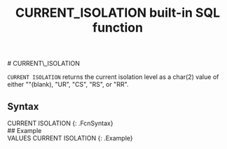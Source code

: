 ﻿---
title: CURRENT_ISOLATION built-in SQL function
summary: Built-in SQL function that returns the current isolation level.
keywords:
toc: false
product: all
sidebar: home_sidebar
permalink: sqlref_builtinfcns_currentisolation.html
folder: SQLReference/BuiltInFcns
---
<div class="TopicContent" data-swiftype-index="true" markdown="1">
# CURRENT\_ISOLATION

`CURRENT ISOLATION` returns the current isolation level as a char(2)
value of either \"\"(blank), \"UR\", \"CS\", \"RS\", or \"RR\".

## Syntax

<div class="fcnWrapperWide" markdown="1">
    CURRENT ISOLATION
{: .FcnSyntax}

</div>
## Example

<div class="preWrapper" markdown="1">
    VALUES CURRENT ISOLATION
{: .Example}

</div>
</div>

 </section>
